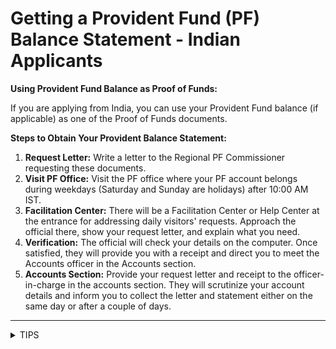 # Getting a Provident Fund (PF) Balance Statement - Indian Applicants

**Using Provident Fund Balance as Proof of Funds:**

If you are applying from India, you can use your Provident Fund balance (if applicable) as one of the Proof of Funds documents.

**Steps to Obtain Your Provident Balance Statement:**

1. **Request Letter:** Write a letter to the Regional PF Commissioner requesting these documents.
2. **Visit PF Office:** Visit the PF office where your PF account belongs during weekdays (Saturday and Sunday are holidays) after 10:00 AM IST.
3. **Facilitation Center:** There will be a Facilitation Center or Help Center at the entrance for addressing daily visitors' requests. Approach the official there, show your request letter, and explain what you need.
4. **Verification:** The official will check your details on the computer. Once satisfied, they will provide you with a receipt and direct you to meet the Accounts officer in the Accounts section.
5. **Accounts Section:** Provide your request letter and receipt to the officer-in-charge in the accounts section. They will scrutinize your account details and inform you to collect the letter and statement either on the same day or after a couple of days.

***

<details>

<summary>TIPS</summary>

* No cost is involved in this procedure
* They will not attest the statement copies downloaded from UAN website. They have their own format.
* The officers in PF office do not know anything about proof of funds concept. You might have to explain it to them to get your work done smoothly. They do not even have a format for PF balance certificate. Whatever you write in your request letter, they will replicate the same.
* Make sure you have Authorized signatures and stamps on the certificate/statements you get.
* You can download UAN ID card from UAN website and upload it along with these documents while applying for visa through eAPR.

</details>
